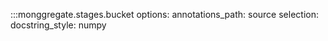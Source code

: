 :::monggregate.stages.bucket
  options:
    annotations_path: source
  selection:
    docstring_style: numpy
    